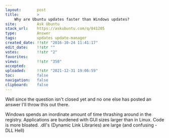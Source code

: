 ```yaml
---
layout:       post
title:        >
    Why are Ubuntu updates faster than Windows updates?
site:         Ask Ubuntu
stack_url:    https://askubuntu.com/q/841205
type:         Answer
tags:         updates update-manager
created_date: !!str "2016-10-24 11:41:17"
edit_date:    !!str ""
votes:        !!str "2"
favorites:    
views:        !!str "358"
accepted:     
uploaded:     !!str "2021-12-31 19:06:59"
toc:          false
navigation:   false
clipboard:    false
---
```


Well since the question isn't closed yet and no one else has posted an answer I'll throw this out there.

Windows spends an inordinate amount of time thrashing around in the registry. Applications are burdened with GUI sizes larger than in Linux. Code is more bloated. .dll's (Dynamic Link Libraries) are large (and confusing - DLL Hell)
